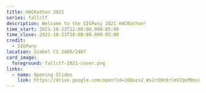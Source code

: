 ```yaml
---
title: HACKathon 2021
series: fallctf
description: Welcome to the SIGPwny 2021 HACKathon!
time_start: 2021-10-23T12:00:00.000-05:00
time_close: 2021-10-23T18:00:00.000-05:00
credit:
  - SIGPwny
location: Siebel CS 2405/2407
card_image:
  foreground: fallctf-2021-cover.png
links:
  - name: Opening Slides
    link: https://drive.google.com/open?id=1OQazs2_Ws2rXOn9rlmV2QxMDoxXQAtlEEiWeLienVu4
---
```

